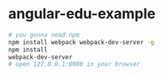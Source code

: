 # angular-edu-example

```bash
# you gonna nead npm
npm install webpack webpack-dev-server -g
npm install
webpack-dev-server
# open 127.0.0.1:8080 in your browser
```
